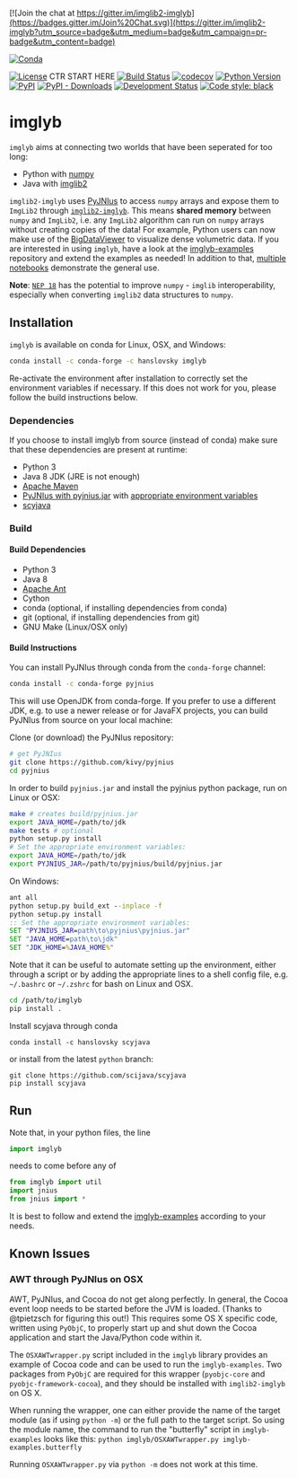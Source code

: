 [![Join the chat at https://gitter.im/imglib2-imglyb](https://badges.gitter.im/Join%20Chat.svg)](https://gitter.im/imglib2-imglyb?utm_source=badge&utm_medium=badge&utm_campaign=pr-badge&utm_content=badge)

[![Conda](https://img.shields.io/conda/dn/conda-forge/imglyb)](https://github.com/conda-forge/imglyb-feedstock)

[![License](https://img.shields.io/pypi/l/imglyb.svg)](https://github.com/imglib2/imglyb/raw/master/LICENSE)
CTR START HERE
[![Build Status](https://api.cirrus-ci.com/github/Napari/napari.svg)](https://cirrus-ci.com/napari/napari)
[![codecov](https://codecov.io/gh/napari/napari/branch/master/graph/badge.svg)](https://codecov.io/gh/napari/napari)
[![Python Version](https://img.shields.io/pypi/pyversions/napari.svg)](https://python.org)
[![PyPI](https://img.shields.io/pypi/v/napari.svg)](https://pypi.org/project/napari)
[![PyPI - Downloads](https://img.shields.io/pypi/dm/napari.svg)](https://pypistats.org/packages/napari)
[![Development Status](https://img.shields.io/pypi/status/napari.svg)](https://github.com/napari/napari)
[![Code style: black](https://img.shields.io/badge/code%20style-black-000000.svg)](https://github.com/python/black)

# imglyb

`imglyb` aims at connecting two worlds that have been seperated for too long:
 * Python with [numpy](https://github.com/numpy/numpy)
 * Java with [imglib2](https://github.com/imglib/ImgLib2)

`imglib2-imglyb` uses [PyJNIus](https://github.com/kivy/pyjnius) to access `numpy` arrays and expose them to `ImgLib2` through [`imglib2-imglyb`](https://github.com/hanslovsky/imglib2-imglyb).
This means **shared memory** between `numpy` and `ImgLib2`, i.e. any `ImgLib2` algorithm can run on `numpy` arrays without creating copies of the data!
For example, Python users can now make use of the [BigDataViewer](https://github.com/bigdataviewer/bigdataviewer-core) to visualize dense volumetric data.
If you are interested in using `imglyb`, have a look at the [imglyb-examples](https://github.com/hanslovsky/imglyb-examples) repository and extend the examples as needed! In addition to that, [multiple](https://github.com/hanslovsky/imglyb-learnathon) [notebooks](https://nbviewer.jupyter.org/github/imagej/tutorials/blob/master/notebooks/3_-_Advanced_usage/3_-_ImgLyb_-_ImgLib2_-_with_-_scikit-image.ipynb) demonstrate the general use.

**Note**: [`NEP 18`](http://www.numpy.org/neps/nep-0018-array-function-protocol.html) has the potential to improve `numpy` - `imglib` interoperability, especially when converting `imglib2` data structures to `numpy`.

## Installation

`imglyb` is available on conda for Linux, OSX, and Windows:
```bash
conda install -c conda-forge -c hanslovsky imglyb
```
Re-activate the environment after installation to correctly set the environment variables if necessary.
If this does not work for you, please follow the build instructions below.

### Dependencies
If you choose to install imglyb from source (instead of conda) make sure that these dependencies are present at runtime:
 * Python 3
 * Java 8 JDK (JRE is not enough)
 * [Apache Maven](https://maven.apache.org/)
 * [PyJNIus with pyjnius.jar](https://github.com/kivy/pyjnius) with [appropriate environment variables](https://github.com/imglib/imglyb#build-instructions)
 * [scyjava](https://github.com/scijava/scyjava)

### Build

#### Build Dependencies
 * Python 3
 * Java 8
 * [Apache Ant](http://ant.apache.org/)
 * Cython
 * conda (optional, if installing dependencies from conda)
 * git (optional, if installing dependencies from git)
 * GNU Make (Linux/OSX only)

#### Build Instructions

You can install PyJNIus through conda from the `conda-forge` channel:
```bash
conda install -c conda-forge pyjnius
```
This will use OpenJDK from conda-forge. If you prefer to use a different JDK, 
e.g. to use a newer release or for JavaFX projects, you can build PyJNIus from
source on your local machine:

Clone (or download) the PyJNIus repository:
```bash
# get PyJNIus
git clone https://github.com/kivy/pyjnius
cd pyjnius
```
In order to build `pyjnius.jar` and install the pyjnius python package, run on Linux or OSX:
```bash
make # creates build/pyjnius.jar
export JAVA_HOME=/path/to/jdk
make tests # optional
python setup.py install
# Set the appropriate environment variables:
export JAVA_HOME=/path/to/jdk
export PYJNIUS_JAR=/path/to/pyjnius/build/pyjnius.jar
```
On Windows:
```cmd
ant all
python setup.py build_ext --inplace -f
python setup.py install
:: Set the appropriate environment variables:
SET "PYJNIUS_JAR=path\to\pyjnius\pyjnius.jar"
SET "JAVA_HOME=path\to\jdk"
SET "JDK_HOME=%JAVA_HOME%"
```
Note that it can be useful to automate setting up the environment,
either through a script or by adding the appropriate lines to a shell
config file, e.g. `~/.bashrc` or `~/.zshrc` for bash on Linux and OSX.

```bash
cd /path/to/imglyb
pip install .
```
Install scyjava through conda
```
conda install -c hanslovsky scyjava
```
or install from the latest `python` branch:
```
git clone https://github.com/scijava/scyjava
pip install scyjava
```



## Run

Note that, in your python files, the line
```python
import imglyb
```
needs to come before any of
```python
from imglyb import util
import jnius
from jnius import *
```
It is best to follow and extend the [imglyb-examples](https://github.com/hanslovsky/imglyb-examples) according to your needs.

## Known Issues
### AWT through PyJNIus on OSX

AWT, PyJNIus, and Cocoa do not get along perfectly. In general, the Cocoa event loop needs to be started before the JVM is loaded. (Thanks to @tpietzsch for figuring this out!) This requires some OS X specific code, written using `PyObjC`, to properly start up and shut down the Cocoa application and start the Java/Python code within it.

The `OSXAWTwrapper.py` script included in the `imglyb` library provides an example of Cocoa code and can be used to run the `imglyb-examples`. Two packages from `PyObjC` are required for this wrapper (`pyobjc-core` and `pyobjc-framework-cocoa`), and they should be installed with `imglib2-imglyb` on OS X. 

When running the wrapper, one can either provide the name of the target module (as if using `python -m`) or the full path to the target script. So using the module name, the command to run the "butterfly" script in `imglyb-examples` looks like this: `python imglyb/OSXAWTwrapper.py imglyb-examples.butterfly`

Running `OSXAWTwrapper.py` via `python -m` does not work at this time.


